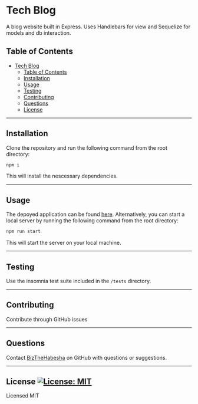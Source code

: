 # Tech Blog
A blog website built in Express. Uses Handlebars for view and Sequelize for models and db interaction.
## Table of Contents
- [Tech Blog](#tech-blog)
  - [Table of Contents](#table-of-contents)
  - [Installation](#installation)
  - [Usage](#usage)
  - [Testing](#testing)
  - [Contributing](#contributing)
  - [Questions](#questions)
  - [License ](#license-)
___
## Installation
Clone the repository and run the following command from the root directory:  
```bash  
npm i  
```  
This will install the nescessary dependencies.
___
## Usage
The depoyed application can be found [here](https://tech-blog-bizthehabesha.herokuapp.com/).
Alternatively, you can start a local server by running the following command from the root directory:  
```bash  
npm run start  
```  
This will start the server on your local machine.
___
## Testing
Use the insomnia test suite included in the ```/tests``` directory.
___
## Contributing
Contribute through GitHub issues
___
## Questions
Contact [BizTheHabesha](https://github.com/BizTheHabesha) on GitHub with questions or suggestions.
___
## License [![License: MIT](https://img.shields.io/badge/License-MIT-yellow.svg)](https://opensource.org/licenses/MIT)
Licensed MIT  

